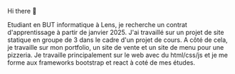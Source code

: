 Hi there 👋

Etudiant en BUT informatique à Lens, je recherche un contrat d'apprentissage à partir de janvier 2025. J'ai travaillé sur un projet de site statique en groupe de 3 dans le cadre d'un projet de cours. A côté de cela, je travaille sur mon portfolio, un site de vente et un site de menu pour une pizzeria. Je travaille principalement sur le web avec du html/css/js et je me forme aux frameworks bootstrap et react à coté de mes études.

<!--
**AsseilaKilani/AsseilaKilani** is a ✨ _special_ ✨ repository because its `README.md` (this file) appears on your GitHub profile.

Here are some ideas to get you started:

- 🔭 I’m currently working on ...
- 🌱 I’m currently learning ...
- 👯 I’m looking to collaborate on ...
- 🤔 I’m looking for help with ...
- 💬 Ask me about ...
- 📫 How to reach me: ...
- 😄 Pronouns: ...
- ⚡ Fun fact: ...
-->
